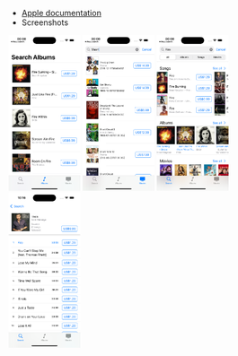 - [Apple documentation](https://developer.apple.com/library/archive/documentation/AudioVideo/Conceptual/iTuneSearchAPI/SearchExamples.html#//apple_ref/doc/uid/TP40017632-CH6-SW1)
- Screenshots
<img src="Screenshots/AlbumsList.png" width="128"/>
<img src="Screenshots/MoviesList.png" width="128"/>
<img src="Screenshots/SearchAll.png" width="128"/>
<img src="Screenshots/SongDetails.png" width="128"/>
